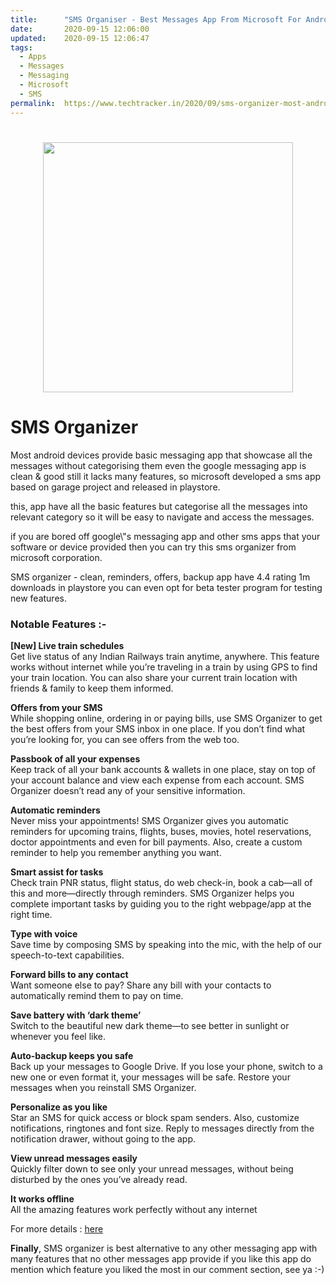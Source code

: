 ```yaml
---
title:		"SMS Organiser - Best Messages App From Microsoft For Android"
date:		2020-09-15 12:06:00
updated:	2020-09-15 12:06:47
tags: 
  - Apps
  - Messages
  - Messaging
  - Microsoft
  - SMS	
permalink:	https://www.techtracker.in/2020/09/sms-organizer-most-android-devices.html
---
```


<h1><div class="separator" style="clear: both; text-align: center;">
  <a href="https://lh3.googleusercontent.com/-gnV57AbJlmU/X2Bg_UNVGrI/AAAAAAAABn8/NgDC4xNqWXUb8jABY9iB0yksAB9iu_ZMQCLcBGAsYHQ/s1600/1600151802488115-0.png" imageanchor="1" style="margin-left: 1em; margin-right: 1em;">
    <img border="0" src="https://lh3.googleusercontent.com/-gnV57AbJlmU/X2Bg_UNVGrI/AAAAAAAABn8/NgDC4xNqWXUb8jABY9iB0yksAB9iu_ZMQCLcBGAsYHQ/s1600/1600151802488115-0.png" width="400">
  </a>
</div></h1><h1>SMS Organizer&nbsp;</h1><p>Most android devices provide basic messaging app that showcase all the messages without categorising them even the google messaging app is clean &amp; good still it lacks many features, so microsoft developed a sms app based on garage project and released in playstore.</p><p>this, app have all the basic features but categorise all the messages into relevant category so it will be easy to navigate and access the messages.</p><p>if you are bored off google\"s messaging app and other sms apps that your software or device provided then you can try this sms organizer from microsoft corporation.</p><p>SMS organizer - clean, reminders, offers, backup app have 4.4 rating 1m downloads in playstore you can even opt for beta tester program for testing new features.</p><h3>Notable Features :-</h3><p dir="ltr"><b>[New] Live train schedules</b> <br>
Get live status of any Indian Railways train anytime, anywhere. This feature works without internet while you’re traveling in a train by using GPS to find your train location. You can also share your current train location with friends &amp; family to keep them informed.</p><p dir="ltr"><b>Offers from your SMS</b> <br>
While shopping online, ordering in or paying bills, use SMS Organizer to get the best offers from your SMS inbox in one place. If you don’t find what you’re looking for, you can see offers from the web too. </p><p dir="ltr"><b>Passbook of all your expenses</b><br>
Keep track of all your bank accounts &amp; wallets in one place, stay on top of your account balance and view each expense from each account. SMS Organizer doesn’t read any of your sensitive information. </p><p dir="ltr"><b>Automatic reminders</b><br>
Never miss your appointments! SMS Organizer gives you automatic reminders for upcoming trains, flights, buses, movies, hotel reservations, doctor appointments and even for bill payments. Also, create a custom reminder to help you remember anything you want.</p><p dir="ltr"><b>Smart assist for tasks</b><br>
Check train PNR status, flight status, do web check-in, book a cab—all of this and more—directly through reminders. SMS Organizer helps you complete important tasks by guiding you to the right webpage/app at the right time. </p><p dir="ltr"><b>Type with voice</b><br>
Save time by composing SMS by speaking into the mic, with the help of our speech-to-text capabilities.</p><p dir="ltr"><b>Forward bills to any contact</b> <br>
Want someone else to pay? Share any bill with your contacts to automatically remind them to pay on time.</p><p dir="ltr"><b>Save battery with ‘dark theme’</b><br>
Switch to the beautiful new dark theme—to see better in sunlight or whenever you feel like. </p><p dir="ltr"><b>Auto-backup keeps you safe</b><br>
Back up your messages to Google Drive. If you lose your phone, switch to a new one or even format it, your messages will be safe. Restore your messages when you reinstall SMS Organizer.</p><p dir="ltr"><b>Personalize as you like</b><br>
Star an SMS for quick access or block spam senders. Also, customize notifications, ringtones and font size. Reply to messages directly from the notification drawer, without going to the app.</p><p dir="ltr"><b>View unread messages easily</b><br>
Quickly filter down to see only your unread messages, without being disturbed by the ones you’ve already read.</p><p>










</p><p dir="ltr"><b>It works offline</b><br>
All the amazing features work perfectly without any internet</p><p>For more details : <a href="https://play.google.com/store/apps/details?id=com.microsoft.android.smsorganizer">here</a>&nbsp;</p><b>Finally</b>, SMS organizer is best alternative to any other messaging app with many features that no other messages app provide if you like this app do mention which feature you liked the most in our comment section, see ya :-)
<!-- no comments on this post -->